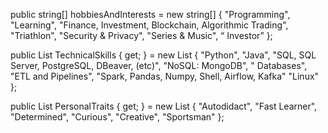 public string[] hobbiesAndInterests = new string[]
 {
 "Programming",
 "Learning",
 "Finance, Investment, Blockchain, Algorithmic Trading",
 "Triathlon",
 "Security & Privacy",
 "Series & Music",
 “ Investor”
 };

 public List<string> TechnicalSkills { get; } = new List<string>
 {
 "Python",
 "Java",
 "SQL, SQL Server, PostgreSQL, DBeaver, (etc)",
 "NoSQL: MongoDB",
 " Databases",
 "ETL and Pipelines",
 "Spark, Pandas, Numpy, Shell, Airflow, Kafka"
 "Linux"
 };

 public List<string> PersonalTraits { get; } = new List<string> 
 {
 "Autodidact",
 "Fast Learner",
 "Determined",
 "Curious",
 "Creative",
 "Sportsman"
 };



